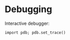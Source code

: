 Debugging
======================================

Interactive debugger:
```
import pdb; pdb.set_trace()
```
